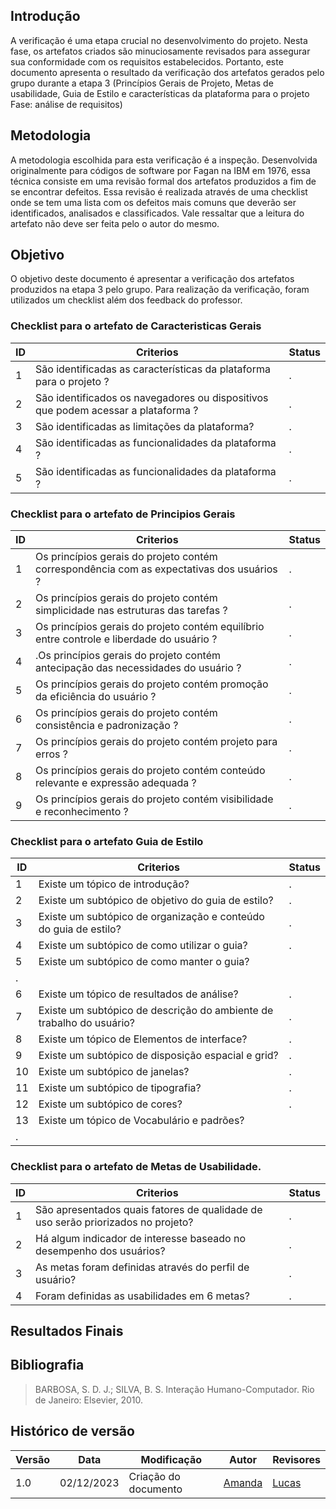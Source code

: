 ## Introdução 

A verificação é uma etapa crucial no desenvolvimento do projeto. Nesta fase, os artefatos criados são minuciosamente revisados para assegurar sua conformidade com os requisitos estabelecidos. Portanto, este documento apresenta o resultado da verificação dos artefatos gerados pelo grupo durante a etapa 3 (Princípios Gerais de Projeto, Metas de usabilidade, Guia de Estilo e características da plataforma para o projeto Fase: análise de requisitos)
## Metodologia

A metodologia escolhida para esta verificação é a inspeção. Desenvolvida originalmente para códigos de software por Fagan na IBM em 1976, essa técnica consiste em uma revisão formal dos artefatos produzidos a fim de se encontrar defeitos. Essa revisão é realizada através de uma checklist onde se tem uma lista com os defeitos mais comuns que deverão ser identificados, analisados e classificados. Vale ressaltar que a leitura do artefato não deve ser feita pelo o autor do mesmo.

## Objetivo

O objetivo deste documento é apresentar a verificação dos artefatos produzidos na etapa 3 pelo grupo. Para realização da verificação, foram utilizados um checklist além dos feedback do professor. 

### Checklist para o artefato de Caracteristicas Gerais

| ID |  Criterios  | Status |
|--- |--- |--- |
|  1 |São identificadas as características da plataforma para o projeto ? | .|
|  2 |São identificados os navegadores ou dispositivos que podem acessar a plataforma ? | .|
|  3 |São identificadas as limitações da plataforma? | .|
|  4 |São identificadas as funcionalidades da plataforma ? | .|
|  5 |São identificadas as funcionalidades da plataforma ? | .|



### Checklist para o artefato de Principios Gerais

| ID |  Criterios  | Status |
|--- |--- |--- |
|  1 |Os princípios gerais do projeto contém correspondência com as expectativas dos usuários ? | .|
|  2 |Os princípios gerais do projeto contém simplicidade nas estruturas das tarefas ? | .|
|  3 | Os princípios gerais do projeto contém equilíbrio entre controle e liberdade do usuário ?| .|
|  4 | .Os princípios gerais do projeto contém antecipação das necessidades do usuário ?| .|
|  5 | Os princípios gerais do projeto contém promoção da eficiência do usuário ?| .|
|  6 |Os princípios gerais do projeto contém consistência e padronização ? | .|
|  7 | Os princípios gerais do projeto contém projeto para erros ?| .|
|  8 | Os princípios gerais do projeto contém conteúdo relevante e expressão adequada ?| .|
|  9 | Os princípios gerais do projeto contém visibilidade e reconhecimento ?| .|



### Checklist para o artefato Guia de Estilo 

| ID |  Criterios  | Status |
|--- |--- |--- |
|  1 |Existe um tópico de introdução? | .|
|  2 |Existe um subtópico de objetivo do guia de estilo?| .|
|  3 |Existe um subtópico de organização e conteúdo do guia de estilo? | .|
|  4 |Existe um subtópico de como utilizar o guia? | .|
|  5 |Existe um subtópico de como manter o guia?
 | .|
|  6 |Existe um tópico de resultados de análise? | .|
|  7 |Existe um subtópico de descrição do ambiente de trabalho do usuário? | .|
|  8 |Existe um tópico de Elementos de interface? | .|
|  9 |Existe um subtópico de disposição espacial e grid? | .|
| 10 |Existe um subtópico de janelas? | .|
| 11 |Existe um subtópico de tipografia? | .|
| 12 |Existe um subtópico de cores? | .|
| 13|Existe um tópico de Vocabulário e padrões?
 | .|



### Checklist para o artefato de Metas de Usabilidade.
| ID |  Criterios  | Status |
|--- |--- |--- |
|  1 | São apresentados quais fatores de qualidade de uso serão priorizados no projeto? | .|
|  2 |Há algum indicador de interesse baseado no desempenho dos usuários? | .|
|  3 |As metas foram definidas através do perfil de usuário? | .|
|  4 |Foram definidas as usabilidades em 6 metas? | .|

## Resultados Finais 

## Bibliografia
> BARBOSA, S. D. J.; SILVA, B. S. Interação Humano-Computador. Rio de Janeiro: Elsevier, 2010.

## Histórico de versão

| Versão | Data       | Modificação                             | Autor                         | Revisores                         |
| ------ | ---------- | --------------------------------------- | ----------------------------- | ----------------------------- |
|    1.0   |   02/12/2023   |   Criação do documento |  [Amanda](https://github.com/Amandaaaaabreu)| [Lucas]()|

